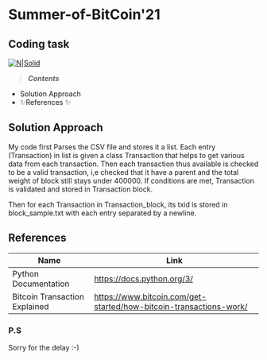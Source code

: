# Summer-of-BitCoin'21

## Coding task

[![N|Solid](https://cldup.com/dTxpPi9lDf.thumb.png)](https://nodesource.com/products/nsolid)

> **_Contents_**

- Solution Approach
- ✨References ✨

## Solution Approach

My code first Parses the CSV file and stores it a list.
Each entry (Transaction) in list is given a class Transaction that helps to get various data from each transaction. Then each transaction thus available is checked to be a valid transaction, i,e checked that it have a parent and the total weight of block still stays under 400000. If conditions are met, Transaction is validated and stored in Transaction block.

Then for each Transaction in Transaction_block, its txid is stored in block_sample.txt with each entry separated by a newline.

## References

| Name                          | Link                                                               |
| ----------------------------- | ------------------------------------------------------------------ |
| Python Documentation          | https://docs.python.org/3/                                         |
| Bitcoin Transaction Explained | https://www.bitcoin.com/get-started/how-bitcoin-transactions-work/ |

### P.S

Sorry for the delay :-)
